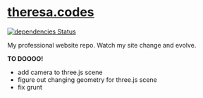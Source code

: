 # [theresa.codes](theresa.codes)
[![dependencies Status](https://david-dm.org/tthoraldson/theresa.codes/status.svg)](https://david-dm.org/tthoraldson/theresa.codes)

My professional website repo. Watch my site change and evolve.

**TO DOOOO!**
- add camera to three.js scene
- figure out changing geometry for three.js scene
- fix grunt
